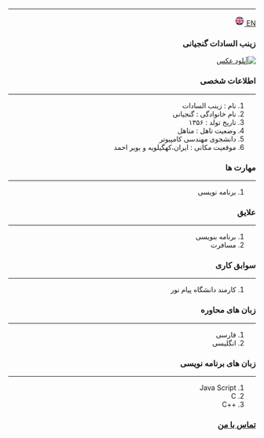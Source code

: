 
---
[EN](resume-EN.md)<a class="pt-trigger" href="resume-EN" data-animation="62"> <img src="img/en.png" width="20" height="20"/></a>

<style type="text/css">
body{
 direction:rtl;
}
</style>
### زینب السادات گنجیانی

<a href="https://uupload.ir/view/nitq_11111.jpeg" target="_blank"><img src="https://uupload.ir/files/nitq_11111_thumb.jpeg" border="0" alt="آپلود عکس" /></a>

### اطلاعات شخصی

---
<ol>
 <li> نام : زینب السادات</li>
 <li> نام خانوادگی : گنجیانی</li>
 <li> تاریخ تولد : ۱۳۵۶</li>
 <li> وضعیت تاهل : متاهل</li>
 <li> دانشجوی مهندسی کامپیوتر</li>
 <li> موقعیت مکانی : ایران،کهگیلویه و بویر احمد</li>
</ol>


### مهارت ها

---
<ol>
 <li> برنامه نویسی</li>
</ol>


### علایق

---
<ol>
 <li> برنامه بنویسی</li>
 <li> مسافرت</li>
</ol>

### سوابق کاری

---
<ol>
 <li> کارمند دانشگاه پیام نور</li>
</ol>

### زبان های محاوره

---
<ol>
 <li> فارسی</li>
 <li> انگلیسی</li>
</ol>

### زبان های برنامه نویسی

---
<ol>
 <li> Java Script</li>
 <li> C</li>
 <li> ++C</li>
</ol>
 

### [تماس با من](‪zeinabganjinaei@gmail.com)
